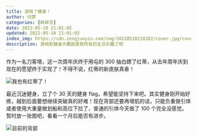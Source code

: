 ```yaml
---
title: 游戏？健身！
author: 归梦
categories: [碎碎念]
date: 2022-05-10 21:01:02
updated: 2022-05-10 21:01:02
index_img: https://cdn.zengjunyin.com/img/20220510210102/cover.jpg/cover
description: 游戏和健身大概就是我所有的生活乐趣了吧
---
```


作为一名刀客塔，这一次周年庆终于用屯的 300 抽白嫖了红蒂，从去年周年庆到现在的愿望终于实现了！不得不说，红蒂的新皮肤真香！

![我也有红蒂了！](https://cdn.zengjunyin.com/img/20220510210102/01.jpg/zoom)

最近沉迷健身，立了个 30 天的健身 flag，希望能坚持下来吧。其实健身刚开始好练，越到后面要想继续突破真的好难！现在背部还要再增肌的话，只能负重做引体或者使用大重量做划船和高位下拉了，普通的引体今天做了 100 个完全没感觉。暂时放一张图吧，看看一个月后能否有进步。

![目前的背部](https://cdn.zengjunyin.com/img/20220510210102/02.jpg/zoom)